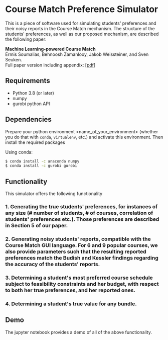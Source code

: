 # Course Match Preference Simulator
This is a piece of software used for simulating students' preferences and their noisy reports in the Course Match mechanism. The structure of the students' preferences, as well as our proposed mechanism, are described the following paper:


**Machine Learning-powered Course Match**<br/>
Ermis Soumalias, Behnoosh Zamanlooy, Jakob Weissteiner, and Sven Seuken.<br/>
Full paper version including appendix: [[pdf](http://arxiv.org/abs/2210.00954)]

## Requirements

* Python 3.8 (or later) 
* numpy
* gurobi python API


## Dependencies

Prepare your python environment <name_of_your_environment> (whether you do that with `conda`, `virtualenv`, etc.) and activate this environment. Then install the required packages

Using conda:
```bash
$ conda install -c anaconda numpy 
$ conda install -c gurobi gurobi 

```


## Functionality
This simulator offers the following functionality


### 1. Generating the true students' preferences, for instances of any size (# number of students, # of courses, correlation of students' preferences etc.). Those preferences are described in Section 5 of our paper. 


### 2. Generating noisy students' reports, compatible with the Course Match GUI language. For 6 and 9 popular courses, we also provide parameters such that the resulting reported preferences match the Budish and Kessler findings regarding the accuracy of the students' reports. 

### 3. Determining a student's most preferred course schedule subject to feasibility constraints and her budget, with respect to both her true preferences, and her reported ones. 

### 4. Determining a student's true value for any bundle. 


## Demo 
The jupyter notebook provides a demo of all of the above functionality. 

